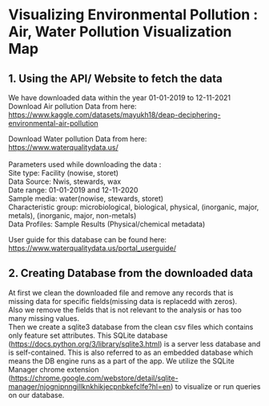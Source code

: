 # Visualizing Environmental Pollution : Air, Water Pollution Visualization Map

## 1. Using the API/ Website to fetch the data
We have downloaded data within the year 01-01-2019 to 12-11-2021 <br>
Download Air pollution Data from here: <br> 
https://www.kaggle.com/datasets/mayukh18/deap-deciphering-environmental-air-pollution <br> 

Download Water pollution Data from here: <br> 
https://www.waterqualitydata.us/ <br> 
<br>
Parameters used while downloading the data : <br> 
Site type: Facility (nowise, storet)<br>
Data Source: Nwis, stewards, wax<br>
Date range: 01-01-2019 and 12-11-2020<br>
Sample media: water(nowise, stewards, storet)<br>
Characteristic group: microbiological, biological, physical, (inorganic, major, metals), (inorganic, major, non-metals)<br>
Data Profiles: Sample Results (Physical/chemical metadata)<br> 

User guide for this database can be found here: <br>
https://www.waterqualitydata.us/portal_userguide/

## 2. Creating Database from the downloaded data
At first we clean the downloaded file and remove any records that is missing data for specific fields(missing data is replacedd with zeros). <br>
Also we remove the fields that is not relevant to the analysis or has too many missing values. <br>
Then we create a sqlite3 database from the clean csv files which contains only feature set attributes. This SQLite database (https://docs.python.org/3/library/sqlite3.html) is a server less database and is self-contained. This is also referred to as an embedded database which means the DB engine runs as a part of the app. We utilize the SQLite Manager chrome extension (https://chrome.google.com/webstore/detail/sqlite-manager/njognipnngillknkhikjecpnbkefclfe?hl=en) to visualize or run queries on our database. <br>

